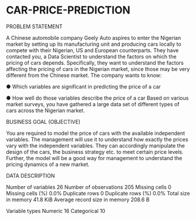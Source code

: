 # CAR-PRICE-PREDICTION

PROBLEM STATEMENT

A Chinese automobile company Geely Auto aspires to enter the Nigerian market by setting up its manufacturing unit and producing cars locally to compete with their Nigerian, US and European counterparts.
They have contacted you, a Data Scientist to understand the factors on which the pricing of cars depends. Specifically, they want to understand the factors affecting the pricing of cars in the Nigerian market, since those may be very different from the Chinese market. 
The company wants to know:

●	Which variables are significant in predicting the price of a car

●	How well do those variables describe the price of a car
Based on various market surveys, you have gathered a large data set of different types of cars across the Nigerian market.

BUSINESS GOAL (OBJECTIVE)

You are required to model the price of cars with the available independent variables. The management will use it to understand how exactly the prices vary with the independent variables. They can accordingly manipulate the design of the cars, the business strategy etc. to meet certain price levels. Further, the model will be a good way for management to understand the pricing dynamics of a new market.

DATA DESCRIPTION

Number of variables	26
Number of observations	205
Missing cells	0
Missing cells (%)	0.0%
Duplicate rows	0
Duplicate rows (%)	0.0%
Total size in memory	41.8 KiB
Average record size in memory	208.6 B

Variable types
Numeric	16
Categorical	10

